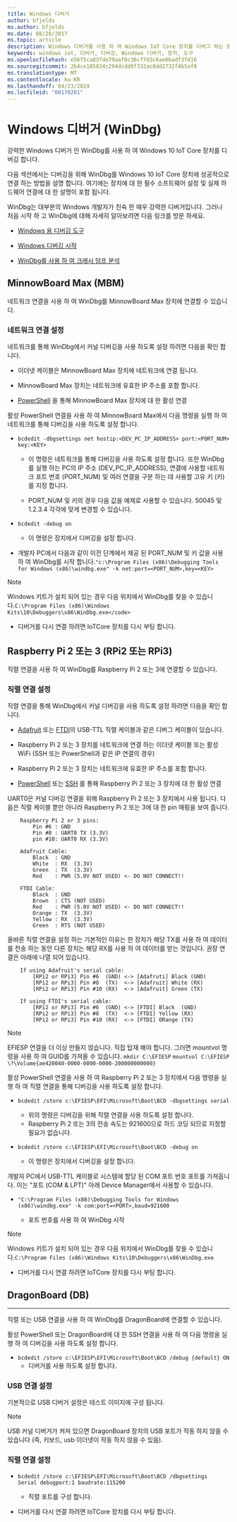 ```yaml
---
title: Windows 디버거
author: bfjelds
ms.author: bfjelds
ms.date: 08/28/2017
ms.topic: article
description: Windows 디버거를 사용 하 여 Windows IoT Core 장치를 디버그 하는 방법을 알아봅니다.
keywords: windows iot, 디버거, 디버깅, Windows 디버거, 장치, 도구
ms.openlocfilehash: e56f5ca837de79aaf0c36cf7d3c6ae6badf3fd16
ms.sourcegitcommit: 2b4ce105834c294dcdd8f332ac8dd2732f4b5af8
ms.translationtype: MT
ms.contentlocale: ko-KR
ms.lasthandoff: 04/23/2019
ms.locfileid: "60170281"
---
```

# <a name="windows-debugger-windbg"></a>Windows 디버거 (WinDbg)
강력한 Windows 디버거 인 WinDbg를 사용 하 여 Windows 10 IoT Core 장치를 디버깅 합니다.

다음 섹션에서는 디버깅을 위해 WinDbg를 Windows 10 IoT Core 장치에 성공적으로 연결 하는 방법을 설명 합니다.  여기에는 장치에 대 한 필수 소프트웨어 설정 및 실제 하드웨어 연결에 대 한 설명이 포함 됩니다.  

WinDbg는 대부분의 Windows 개발자가 친숙 한 매우 강력한 디버거입니다.  그러나 처음 시작 하 고 WinDbg에 대해 자세히 알아보려면 다음 링크를 방문 하세요.

* [Windows 용 디버깅 도구](https://msdn.microsoft.com/library/windows/hardware/ff551063(v=vs.85).aspx) 

* [Windows 디버깅 시작](https://msdn.microsoft.com/library/windows/hardware/mt219729(v=vs.85).aspx) 

* [WinDbg를 사용 하 여 크래시 덤프 분석](https://msdn.microsoft.com/library/windows/hardware/ff539316(v=vs.85).aspx) 


## <a name="minnowboard-max-mbm"></a>MinnowBoard Max (MBM) 

네트워크 연결을 사용 하 여 WinDbg를 MinnowBoard Max 장치에 연결할 수 있습니다.

### <a name="setup-network-connection"></a>네트워크 연결 설정

네트워크를 통해 WinDbg에서 커널 디버깅을 사용 하도록 설정 하려면 다음을 확인 합니다.

* 이더넷 케이블은 MinnowBoard Max 장치에 네트워크에 연결 됩니다. 

* MinnowBoard Max 장치는 네트워크에 유효한 IP 주소를 포함 합니다.

* [PowerShell](../connect-your-device/PowerShell.md) 을 통해 MinnowBoard Max 장치에 대 한 활성 연결 

활성 PowerShell 연결을 사용 하 여 MinnowBoard Max에서 다음 명령을 실행 하 여 네트워크를 통해 디버깅을 사용 하도록 설정 합니다.

* `bcdedit -dbgsettings net hostip:<DEV_PC_IP_ADDRESS> port:<PORT_NUM> key:<KEY>` 

    * 이 명령은 네트워크를 통해 디버깅을 사용 하도록 설정 합니다.  또한 WinDbg를 실행 하는 PC의 IP 주소 (DEV_PC_IP_ADDRESS), 연결에 사용할 네트워크 포트 번호 (PORT_NUM) 및 여러 연결을 구분 하는 데 사용할 고유 키 (키)를 지정 합니다. 

    * PORT_NUM 및 키의 경우 다음 값을 예제로 사용할 수 있습니다. 50045 및 1.2.3.4 각각에 맞게 변경할 수 있습니다.
    
* `bcdedit -debug on`

    * 이 명령은 장치에서 디버깅을 설정 합니다. 

* 개발자 PC에서 다음과 같이 이전 단계에서 제공 된 PORT_NUM 및 키 값을 사용 하 여 WinDbg를 시작 합니다.`"c:\Program Files (x86)\Debugging Tools for Windows (x86)\windbg.exe" -k net:port=<PORT_NUM>,key=<KEY>`

> [!NOTE]
> Windows 키트가 설치 되어 있는 경우 다음 위치에서 WinDbg를 찾을 수 있습니다.`C:\Program Files (x86)\Windows Kits\10\Debuggers\x86\WinDbg.exe</code>`

* 디버거를 다시 연결 하려면 IoTCore 장치를 다시 부팅 합니다.

## <a name="raspberry-pi-2-or-3-rpi2-or-rpi3"></a>Raspberry Pi 2 또는 3 (RPi2 또는 RPi3) 

직렬 연결을 사용 하 여 WinDbg를 Raspberry Pi 2 또는 3에 연결할 수 있습니다.

### <a name="setup-serial-connection"></a>직렬 연결 설정

직렬 연결을 통해 WinDbg에서 커널 디버깅을 사용 하도록 설정 하려면 다음을 확인 합니다.

* [Adafruit](https://www.adafruit.com/product/954) 또는 [FTDI](http://shop.clickandbuild.com/cnb/shop/ftdichip?productID=53&op=catalogue-product_info-null&prodCategoryID=105)의 USB-TTL 직렬 케이블과 같은 디버그 케이블이 있습니다. 

* Raspberry Pi 2 또는 3 장치를 네트워크에 연결 하는 이더넷 케이블 또는 활성 WiFi (SSH 또는 PowerShell과 같은 IP 연결의 경우)

* Raspberry Pi 2 또는 3 장치는 네트워크에 유효한 IP 주소를 포함 합니다.

* [PowerShell](../connect-your-device/PowerShell.md) 또는 [SSH](../connect-your-device/SSH.md) 를 통해 Raspberry Pi 2 또는 3 장치에 대 한 활성 연결

UART0은 커널 디버깅 연결을 위해 Raspberry Pi 2 또는 3 장치에서 사용 됩니다.  다음은 직렬 케이블 뿐만 아니라 Raspberry Pi 2 또는 3에 대 한 pin 매핑을 보여 줍니다. 

        Raspberry Pi 2 or 3 pins:
            Pin #6 : GND
            Pin #8 : UART0 TX (3.3V)
            pin #10: UART0 RX (3.3V)

        Adafruit Cable:
            Black  : GND
            White  : RX  (3.3V)
            Green  : TX  (3.3V)
            Red    : PWR (5.0V NOT USED) <- DO NOT CONNECT!!
        
        FTDI Cable:
            Black  : GND
            Brown  : CTS (NOT USED)
            Red    : PWR (5.0V NOT USED) <- DO NOT CONNECT!!
            Orange : TX  (3.3V)
            Yellow : RX  (3.3V)
            Green  : RTS (NOT USED)
            
올바른 직렬 연결을 설정 하는 기본적인 이유는 한 장치가 해당 TX를 사용 하 여 데이터를 전송 하는 동안 다른 장치는 해당 RX를 사용 하 여 데이터를 받는 것입니다.  권장 연결은 아래에 나열 되어 있습니다.

        If using Adafruit's serial cable:
            [RPi2 or RPi3] Pin #6  (GND) <-> [Adafruti] Black (GND)
            [RPi2 or RPi3] Pin #8  (TX)  <-> [Adafruit] White (RX) 
            [RPi2 or RPi3] Pin #10 (RX)  <-> [Adafruit] Green (TX)
        
        If using FTDI's serial cable:
            [RPi2 or RPi3] Pin #6  (GND) <-> [FTDI] Black  (GND)
            [RPi2 or RPi3] Pin #8  (TX)  <-> [FTDI] Yellow (RX) 
            [RPi2 or RPi3] Pin #10 (RX)  <-> [FTDI] ORange (TX)

> [!NOTE] 
> EFIESP 연결을 더 이상 만들지 않습니다. 직접 탑재 해야 합니다. 그러면 mountvol 명령을 사용 하 여 GUID를 가져올 수 있습니다.
`mkdir C:\EFIESP` 
`mountvol C:\EFIESP \?\Volume{ae420040-0000-0000-0000-200000000000}` 

활성 PowerShell 연결을 사용 하 여 Raspberry Pi 2 또는 3 장치에서 다음 명령을 실행 하 여 직렬 연결을 통해 디버깅을 사용 하도록 설정 합니다.

* `bcdedit /store c:\EFIESP\EFI\Microsoft\Boot\BCD -dbgsettings serial` 

    * 위의 명령은 디버깅을 위해 직렬 연결을 사용 하도록 설정 합니다.
    * Raspberry Pi 2 또는 3의 전송 속도는 921600으로 하드 코딩 되므로 지정할 필요가 없습니다.

* `bcdedit /store c:\EFIESP\EFI\Microsoft\Boot\BCD -debug on`

    * 이 명령은 장치에서 디버깅을 설정 합니다. 

개발자 PC에서 USB-TTL 케이블로 시스템에 할당 된 COM 포트 번호 포트를 가져옵니다. 이는 "포트 (COM & LPT)" 아래 Device Manager에서 사용할 수 있습니다.

* `"C:\Program Files (x86)\Debugging Tools for Windows (x86)\windbg.exe" -k com:port=<PORT>,baud=921600` 

    * 포트 번호를 사용 하 여 WinDbg 시작
    
> [!NOTE]
> Windows 키트가 설치 되어 있는 경우 다음 위치에서 WinDbg를 찾을 수 있습니다.`C:\Program Files (x86)\Windows Kits\10\Debuggers\x86\WinDbg.exe`

* 디버거를 다시 연결 하려면 IoTCore 장치를 다시 부팅 합니다.


## <a name="dragonboard-db"></a>DragonBoard (DB) 
___

직렬 또는 USB 연결을 사용 하 여 WinDbg를 DragonBoard에 연결할 수 있습니다.

활성 PowerShell 또는 DragonBoard에 대 한 SSH 연결을 사용 하 여 다음 명령을 실행 하 여 디버깅을 사용 하도록 설정 합니다.

* `bcdedit /store c:\EFIESP\EFI\Microsoft\Boot\BCD /debug {default} ON`
    * 디버거를 사용 하도록 설정 합니다.

### <a name="setup-usb-connection"></a>USB 연결 설정
기본적으로 USB 디버거 설정은 테스트 이미지에 구성 됩니다. 

> [!NOTE]
> USB 커널 디버거가 켜져 있으면 DragonBoard 장치의 USB 포트가 작동 하지 않을 수 있습니다 (즉, 키보드, usb 이더넷이 작동 하지 않을 수 있음).

### <a name="setup-serial-connection"></a>직렬 연결 설정

* `bcdedit /store c:\EFIESP\EFI\Microsoft\Boot\BCD /dbgsettings  Serial debugport:1 baudrate:115200`
    * 직렬 포트를 구성 합니다.

* 디버거를 다시 연결 하려면 IoTCore 장치를 다시 부팅 합니다.
